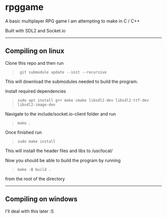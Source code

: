 # rpggame
A basic multiplayer RPG game I am attempting to make in C / C++

Built with SDL2 and Socket.io

---

## Compiling on linux
Clone this repo and then run
> ``` git submodule update --init --recursive```

This will download the submodules needed to build the program.

Install required dependencies 
> ```sudo apt install g++ make cmake libsdl2-dev libsdl2-ttf-dev libsdl2-image-dev```

Navigate to the include/socket.io-client folder and run
> ```make .```

Once finished run
> ```sudo make install```

This will install the header files and libs to /usr/local/

Now you should be able to build the program by running
> ```make -B build .```

from the root of the directory

---

## Compiling on windows

I'll deal with this later :S
